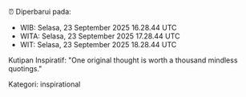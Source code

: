 ⏰ Diperbarui pada:
- WIB: Selasa, 23 September 2025 16.28.44 UTC
- WITA: Selasa, 23 September 2025 17.28.44 UTC
- WIT: Selasa, 23 September 2025 18.28.44 UTC

Kutipan Inspiratif:
"One original thought is worth a thousand mindless quotings."


Kategori: inspirational

